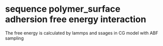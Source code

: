 # sequence polymer_surface adhersion free energy interaction
The free energy is calculated by lammps and ssages in CG model with ABF sampling
